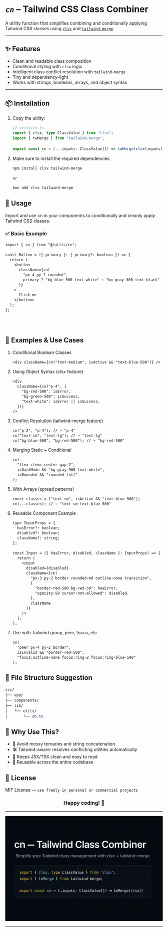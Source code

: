 # _`cn`_ – Tailwind CSS Class Combiner

A utility function that simplifies combining and conditionally applying Tailwind CSS classes using [`clsx`](https://www.npmjs.com/package/clsx) and [`tailwind-merge`](https://www.npmjs.com/package/tailwind-merge).

---

## ✨ Features

- Clean and readable class composition
- Conditional styling with `clsx` logic
- Intelligent class conflict resolution with `tailwind-merge`
- Tiny and dependency-light
- Works with strings, booleans, arrays, and object syntax

---

## 📦 Installation

1. Copy the utility:

   ```ts
   // utils/cn.ts
   import { clsx, type ClassValue } from "clsx";
   import { twMerge } from "tailwind-merge";

   export const cn = (...inputs: ClassValue[]) => twMerge(clsx(inputs));
   ```

2. Make sure to install the required dependencies:

   ```bash
   npm install clsx tailwind-merge
   ```

   `or`

   ```bash
   bun add clsx tailwind-merge
   ```

## 🚀 Usage

Import and use cn in your components to conditionally and cleanly apply Tailwind CSS classes.

### ✅ Basic Example

```tsx
import { cn } from "@/utils/cn";

const Button = ({ primary }: { primary?: boolean }) => {
  return (
    <button
      className={cn(
        "px-4 py-2 rounded",
        primary ? "bg-blue-500 text-white" : "bg-gray-300 text-black"
      )}
    >
      Click me
    </button>
  );
};
```

<br/>
<br/>

## 🧠 Examples & Use Cases

1. Conditional Boolean Classes

   ```tsx
   <div className={cn("font-medium", isActive && "text-blue-500")} />
   ```

2. Using Object Syntax (clsx feature)

   ```tsx
   <div
     className={cn("p-4", {
       "bg-red-500": isError,
       "bg-green-500": isSuccess,
       "text-white": isError || isSuccess,
     })}
   />
   ```

3. Conflict Resolution (tailwind-merge feature)

   ```tsx
   cn("p-2", "p-4"); // → "p-4"
   cn("text-sm", "text-lg"); // → "text-lg"
   cn("bg-blue-500", "bg-red-500"); // → "bg-red-500"
   ```

4. Merging Static + Conditional

   ```tsx
   cn(
     "flex items-center gap-2",
     isDarkMode && "bg-gray-900 text-white",
     isRounded && "rounded-full"
   );
   ```

5. With Arrays (spread patterns)

   ```tsx
   const classes = ["text-sm", isActive && "text-blue-500"];
   cn(...classes); // → "text-sm text-blue-500"
   ```

6. Reusable Component Example

   ```tsx
   type InputProps = {
     hasError?: boolean;
     disabled?: boolean;
     className?: string;
   };

   const Input = ({ hasError, disabled, className }: InputProps) => {
     return (
       <input
         disabled={disabled}
         className={cn(
           "px-3 py-2 border rounded-md outline-none transition",
           {
             "border-red-500 bg-red-50": hasError,
             "opacity-50 cursor-not-allowed": disabled,
           },
           className
         )}
       />
     );
   };
   ```

7. Use with Tailwind group, peer, focus, etc

   ```tsx
   cn(
     "peer px-4 py-2 border",
     isInvalid && "border-red-500",
     "focus:outline-none focus:ring-2 focus:ring-blue-500"
   );
   ```

## 📁 File Structure Suggestion

```css
src/
├── app/
├── components/
├── lib/
│   └── utils/
│       └── cn.ts

```

## 🤔 Why Use This?

- 🧠 Avoid messy ternaries and string concatenation
- 🛠️ Tailwind-aware: resolves conflicting utilities automatically
- 💅 Keeps JSX/TSX clean and easy to read
- 🔁 Reusable across the entire codebase

## 📜 License

MIT License — `use freely in personal or commercial projects`

<h3 align="center">Happy coding! 🚀</h3>

---

![cn Tailwind Class Combiner](./cn-cover.png)

---
